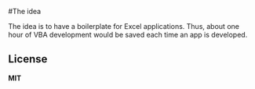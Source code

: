 #The idea

The idea is to have a boilerplate for Excel applications.
Thus, about one hour of VBA development would be saved each time an app is developed.

License
----
**MIT**

